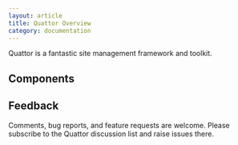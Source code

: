 ```yaml
---
layout: article
title: Quattor Overview
category: documentation
---
```


Quattor is a fantastic site management framework and toolkit.

Components
----------

Feedback
--------

Comments, bug reports, and feature requests are welcome.  Please
subscribe to the Quattor discussion list and raise issues there.

